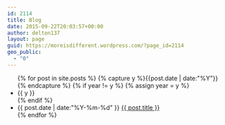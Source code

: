 ```yaml
---
id: 2114
title: Blog
date: 2015-09-22T20:03:57+00:00
author: delton137
layout: page
guid: https://moreisdifferent.wordpress.com/?page_id=2114
geo_public:
  - "0"
---
```


<ul class="listing">
{% for post in site.posts %}
  {% capture y %}{{post.date | date:"%Y"}}{% endcapture %}
  {% if year != y %}
    {% assign year = y %}
    <li class="listing-seperator">{{ y }}</li>
  {% endif %}
  <li class="listing-item">
    <time datetime="{{ post.date | date:"%Y-%m-%d" }}">{{ post.date | date:"%Y-%m-%d" }}</time>
    <a href="{{ post.url }}" title="{{ post.title }}">{{ post.title }}</a>
  </li>
{% endfor %}
</ul>
